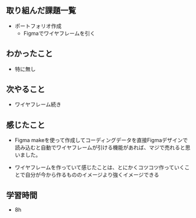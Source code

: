 ## 取り組んだ課題一覧

- ポートフォリオ作成
    - Figmaでワイヤフレームを引く

## わかったこと

- 特に無し

## 次やること

- ワイヤフレーム続き

## 感じたこと

- Figma makeを使って作成してコーディングデータを直接Figmaデザインで読み込むと自動でワイヤフレームが引ける機能があれば、マジで売れると思いました。

- ワイヤフレームを作っていて感じたことは、とにかくコツコツ作っていくことで自分が今から作るもののイメージより強くイメージできる

## 学習時間

- 8h